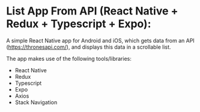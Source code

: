# List App From API (React Native + Redux + Typescript + Expo):

A simple React Native app for Android and iOS, which gets data from an API (https://thronesapi.com/), and displays this data in a scrollable list.

The app makes use of the following tools/libraries:
- React Native
- Redux
- Typescript
- Expo
- Axios
- Stack Navigation
